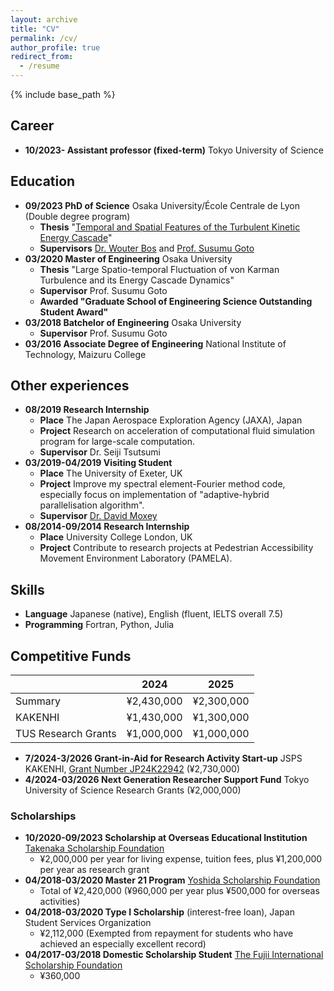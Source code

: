 ```yaml
---
layout: archive
title: "CV"
permalink: /cv/
author_profile: true
redirect_from:
  - /resume
---
```


{% include base_path %}

## Career

- **10/2023- Assistant professor (fixed-term)** Tokyo University of Science

## Education

- **09/2023 PhD of Science** Osaka University/École Centrale de Lyon (Double degree program)
  - **Thesis** "[Temporal and Spatial Features of the Turbulent Kinetic Energy Cascade](https://theses.hal.science/tel-04473864)"
  - **Supervisors** [Dr. Wouter Bos](http://lmfa.ec-lyon.fr/spip.php?article189) and [Prof. Susumu Goto](http://fm.me.es.osaka-u.ac.jp/goto/)
- **03/2020 Master of Engineering** Osaka University
  - **Thesis** "Large Spatio-temporal Fluctuation of von Karman Turbulence and its Energy Cascade Dynamics"
  - **Supervisor** Prof. Susumu Goto
  - **Awarded "Graduate School of Engineering Science Outstanding Student Award"**
- **03/2018 Batchelor of Engineering** Osaka University
  - **Supervisor** Prof. Susumu Goto
- **03/2016 Associate Degree of Engineering** National Institute of Technology, Maizuru College

## Other experiences

- **08/2019 Research Internship**
  - **Place** The Japan Aerospace Exploration Agency (JAXA), Japan
  - **Project** Research on acceleration of computational fluid simulation program for large-scale computation.
  - **Supervisor** Dr. Seiji Tsutsumi
- **03/2019-04/2019 Visiting Student**
  - **Place** The University of Exeter, UK
  - **Project** Improve my spectral element-Fourier method code, especially focus on implementation of "adaptive-hybrid parallelisation algorithm".
  - **Supervisor** [Dr. David Moxey](https://davidmoxey.uk/)
- **08/2014-09/2014 Research Internship**
  - **Place** University College London, UK
  - **Project** Contribute to research projects at Pedestrian Accessibility Movement Environment Laboratory (PAMELA).

## Skills

- **Language** Japanese (native), English (fluent, IELTS overall 7.5)
- **Programming** Fortran, Python, Julia

## Competitive Funds

|                     | 2024       | 2025       |
| ------------------- | ---------- | ---------- |
| Summary             | ¥2,430,000 | ¥2,300,000 |
| KAKENHI             | ¥1,430,000 | ¥1,300,000 |
| TUS Research Grants | ¥1,000,000 | ¥1,000,000 |

- **7/2024-3/2026 Grant-in-Aid for Research Activity Start-up** JSPS KAKENHI, [Grant Number JP24K22942](https://kaken.nii.ac.jp/en/grant/KAKENHI-PROJECT-24K22942/) (¥2,730,000)
- **4/2024-03/2026 Next Generation Researcher Support Fund** Tokyo University of Science Research Grants (¥2,000,000)

### Scholarships

- **10/2020-09/2023 Scholarship at Overseas Educational Institution** [Takenaka Scholarship Foundation](http://www.takenaka-ikueikai.or.jp/en/index.html)
  - ¥2,000,000 per year for living expense, tuition fees, plus ¥1,200,000 per year as research grant
- **04/2018-03/2020 Master 21 Program** [Yoshida Scholarship Foundation](http://www.ysf.or.jp/englishpage/index.html)
  - Total of ¥2,420,000 (¥960,000 per year plus ¥500,000 for overseas activities)
- **04/2018-03/2020 Type I Scholarship** (interest-free loan), Japan Student Services Organization
  - ¥2,112,000 (Exempted from repayment for students who have achieved an especially excellent record)
- **04/2017-03/2018 Domestic Scholarship Student** [The Fujii International Scholarship Foundation](http://www.fujii-zaidan.or.jp/index.html)
  - ¥360,000
